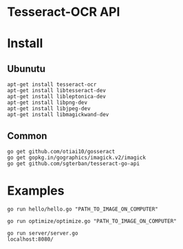 # Tesseract-OCR API

# Install

## Ubunutu

```
apt-get install tesseract-ocr
apt-get install libtesseract-dev
apt-get install libleptonica-dev
apt-get install libpng-dev
apt-get install libjpeg-dev
apt-get install libmagickwand-dev
```

## Common

```
go get github.com/otiai10/gosseract
go get gopkg.in/gographics/imagick.v2/imagick
go get github.com/sgterban/tesseract-go-api
```

# Examples

```
go run hello/hello.go "PATH_TO_IMAGE_ON_COMPUTER"
```

```
go run optimize/optimize.go "PATH_TO_IMAGE_ON_COMPUTER"
```

```
go run server/server.go
localhost:8080/
```